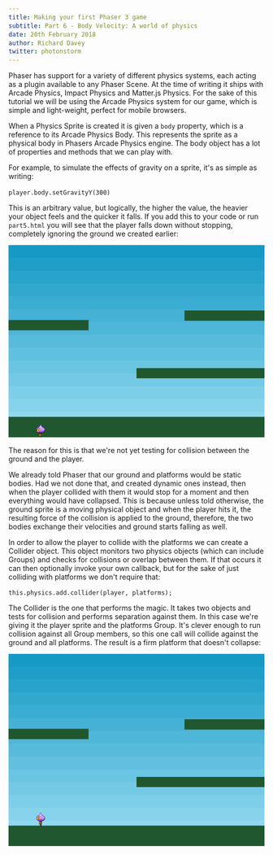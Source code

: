 ```yaml
---
title: Making your first Phaser 3 game
subtitle: Part 6 - Body Velocity: A world of physics
date: 20th February 2018
author: Richard Davey
twitter: photonstorm
---
```


Phaser has support for a variety of different physics systems, each acting as a plugin available to any Phaser Scene. At the time of writing it ships with Arcade Physics, Impact Physics and Matter.js Physics. For the sake of this tutorial we will be using the Arcade Physics system for our game, which is simple and light-weight, perfect for mobile browsers.

When a Physics Sprite is created it is given a `body` property, which is a reference to its Arcade Physics Body. This represents the sprite as a physical body in Phasers Arcade Physics engine. The body object has a lot of properties and methods that we can play with. 

For example, to simulate the effects of gravity on a sprite, it's as simple as writing:

`player.body.setGravityY(300)`

This is an arbitrary value, but logically, the higher the value, the heavier your object feels and the quicker it falls. If you add this to your code or run `part5.html` you will see that the player falls down without stopping, completely ignoring the ground we created earlier:

![image](part5.png)

The reason for this is that we're not yet testing for collision between the ground and the player.

We already told Phaser that our ground and platforms would be static bodies. Had we not done that, and created dynamic ones instead, then when the player collided with them it would stop for a moment and then everything would have collapsed. This is because unless told otherwise, the ground sprite is a moving physical object and when the player hits it, the resulting force of the collision is applied to the ground, therefore, the two bodies exchange their velocities and ground starts falling as well.

In order to allow the player to collide with the platforms we can create a Collider object. This object monitors two physics objects (which can include Groups) and checks for collisions or overlap between them. If that occurs it can then optionally invoke your own callback, but for the sake of just colliding with platforms we don't require that:

```
this.physics.add.collider(player, platforms);
```

The Collider is the one that performs the magic. It takes two objects and tests for collision and performs separation against them. In this case we're giving it the player sprite and the platforms Group. It's clever enough to run collision against all Group members, so this one call will collide against the ground and all platforms. The result is a firm platform that doesn't collapse:

![image](part6.png)
